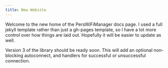 ```yaml
---
title: New Website
---
```


Welcome to the new home of the PersWiFiManager docs page. I used a full jekyll template rather than just a gh-pages template, so I have a lot more control over how things are laid out. Hopefully it will be easier to update as well.

Version 3 of the library should be ready soon. This will add an optional non-blocking autoconnect, and handlers for successful or unsuccessful connection.
